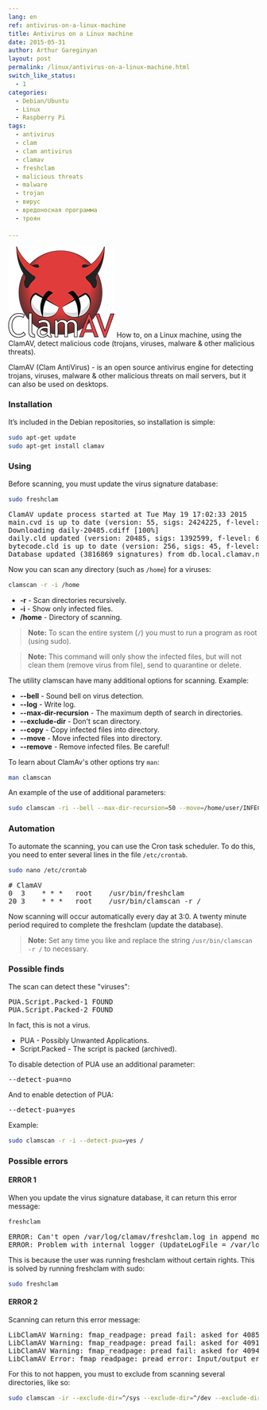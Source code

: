 ```yaml
---
lang: en
ref: antivirus-on-a-linux-machine
title: Antivirus on a Linux machine
date: 2015-05-31
author: Arthur Gareginyan
layout: post
permalink: /linux/antivirus-on-a-linux-machine.html
switch_like_status:
  - 1
categories:
  - Debian/Ubuntu
  - Linux
  - Raspberry Pi
tags:
  - antivirus
  - clam
  - clam antivirus
  - clamav
  - freshclam
  - malicious threats
  - malware
  - trojan
  - вирус
  - вредоносная программа
  - троян

---
```


![thumb](/images/thumbnail/clamav-trademark.png)
How to, on a Linux machine, using the ClamAV, detect malicious code (trojans, viruses, malware & other malicious threats).


ClamAV (Clam AntiVirus) - is an open source antivirus engine for detecting trojans, viruses, malware & other malicious threats on mail servers, but it can also be used on desktops.


### Installation

It’s included in the Debian repositories, so installation is simple:

```sh
sudo apt-get update
sudo apt-get install clamav
```

### Using

Before scanning, you must update the virus signature database:

```sh
sudo freshclam
```

<pre>
ClamAV update process started at Tue May 19 17:02:33 2015
main.cvd is up to date (version: 55, sigs: 2424225, f-level: 60, builder: neo)
Downloading daily-20485.cdiff [100%]
daily.cld updated (version: 20485, sigs: 1392599, f-level: 63, builder: neo)
bytecode.cld is up to date (version: 256, sigs: 45, f-level: 63, builder: dgoddard)
Database updated (3816869 signatures) from db.local.clamav.net (IP: 198.148.78.4)
</pre>

Now you can scan any directory (such as `/home`) for a viruses:

```sh
clamscan -r -i /home
```

* **-r** - Scan directories recursively.
* **-i** - Show only infected files.
* **/home** - Directory of scanning.

> **Note:** To scan the entire system (`/`) you must to run a program as root (using sudo).

> **Note:** This command will only show the infected files, but will not clean them (remove virus from file), send to quarantine or delete.

The utility clamscan have many additional options for scanning. Example:

* **--bell** - Sound bell on virus detection.
* **--log** - Write log.
* **--max-dir-recursion** - The maximum depth of search in directories.
* **--exclude-dir** - Don't scan directory.
* **--copy** - Copy infected  files into directory.
* **--move** - Move infected  files into directory.
* **--remove** - Remove infected files. Be careful!

To learn about ClamAv's other options try `man`:

```sh
man clamscan
```

An example of the use of additional parameters:

```sh
sudo clamscan -ri --bell --max-dir-recursion=50 --move=/home/user/INFECTED/ --log=/var/log/clamav/clamav.log --exclude-dir=/mnt/storage/ /
```


### Automation

To automate the scanning, you can use the Cron task scheduler. To do this, you need to enter several lines in the file `/etc/crontab`.

```sh
sudo nano /etc/crontab
```

<pre>
# ClamAV
0  3    * * *   root    /usr/bin/freshclam
20 3    * * *   root    /usr/bin/clamscan -r /
</pre>

Now scanning will occur automatically every day at 3:0. A twenty minute period required to complete the freshclam (update the database).

> **Note:** Set any time you like and replace the string `/usr/bin/clamscan -r /` to necessary.


### Possible finds

The scan can detect these "viruses":

<pre>
PUA.Script.Packed-1 FOUND
PUA.Script.Packed-2 FOUND
</pre>

In fact, this is not a virus.

* PUA  - Possibly Unwanted Applications.
* Script.Packed - The script is packed (archived).

To disable detection of PUA use an additional parameter:

<pre>
--detect-pua=no
</pre>

And to enable detection of PUA:

<pre>
--detect-pua=yes
</pre>

Example:

```sh
sudo clamscan -r -i --detect-pua=yes / 
```


### Possible errors

#### ERROR 1

When you update the virus signature database, it can return this error message:

```sh
freshclam
```

<pre>
ERROR: Can't open /var/log/clamav/freshclam.log in append mode (check permissions!).
ERROR: Problem with internal logger (UpdateLogFile = /var/log/clamav/freshclam.log).
</pre>

This is because the user was running freshclam without certain rights. This is solved by running freshclam with sudo:

```sh
sudo freshclam
```

#### ERROR 2

Scanning can return this error message:

<pre>
LibClamAV Warning: fmap_readpage: pread fail: asked for 4085 bytes @ offset 11, got 0
LibClamAV Warning: fmap_readpage: pread fail: asked for 4091 bytes @ offset 5, got 0
LibClamAV Warning: fmap_readpage: pread fail: asked for 4094 bytes @ offset 2, got 0
LibClamAV Error: fmap_readpage: pread error: Input/output error
</pre>

For this to not happen, you must to exclude from scanning several directories, like so:

```sh
sudo clamscan -ir --exclude-dir=^/sys --exclude-dir=^/dev --exclude-dir=^/proc /
```
